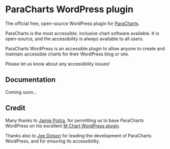 # ParaCharts WordPress plugin

The official free, open-source WordPress plugin for [ParaCharts](https://github.com/fizzstudio/ParaCharts).

ParaCharts is the most accessible, inclusive chart software available. It is open-source, and the accessibility is always available to all users.

ParaCharts WordPress is an accessible plugin to allow anyone to create and maintain accessible charts for their WordPress blog or site.

Please let us know about any accessibility issues!

## Documentation

Coming soon…

## Credit

Many thanks to [Jamie Poitra](https://github.com/methnen), for permitting us to base ParaCharts WordPress on his excellent [M Chart WordPress plugin](https://github.com/methnen/m-chart).

Thanks also to [Joe Dolson](https://www.joedolson.com/) for leading the development of ParaCharts WordPress, and for ensuring its accessibility.
